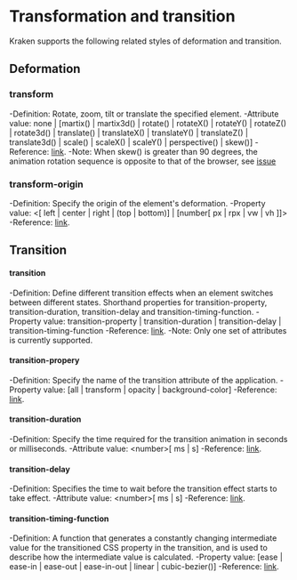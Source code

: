 # Transformation and transition

Kraken supports the following related styles of deformation and transition.

## Deformation

### transform

-Definition: Rotate, zoom, tilt or translate the specified element.
-Attribute value: none | [martix() | martix3d() | rotate() | rotateX() | rotateY() | rotateZ() | rotate3d() | translate() | translateX() | translateY() | translateZ() | translate3d() | scale() | scaleX() | scaleY() | perspective() | skew()]
-Reference: [link](https://developer.mozilla.org/zh-CN/docs/Web/CSS/transform).
-Note: When skew() is greater than 90 degrees, the animation rotation sequence is opposite to that of the browser, see [issue](https://github.com/openkraken/kraken/issues/25)

### transform-origin

-Definition: Specify the origin of the element's deformation.
-Property value: <[ left | center | right | (top | bottom)] | [number[ px | rpx | vw | vh ]]>
-Reference: [link](https://developer.mozilla.org/zh-CN/docs/Web/CSS/transform-origin).

## Transition

#### transition

-Definition: Define different transition effects when an element switches between different states. Shorthand properties for transition-property, transition-duration, transition-delay and transition-timing-function.
-Property value: transition-property | transition-duration | transition-delay | transition-timing-function
-Reference: [link](https://developer.mozilla.org/zh-CN/docs/Web/CSS/transition).
-Note: Only one set of attributes is currently supported.

#### transition-propery

-Definition: Specify the name of the transition attribute of the application.
-Property value: [all | transform | opacity | background-color]
-Reference: [link](https://developer.mozilla.org/zh-CN/docs/Web/CSS/transition-property).

#### transition-duration

-Definition: Specify the time required for the transition animation in seconds or milliseconds.
-Attribute value: \<number>[ ms | s]
-Reference: [link](https://developer.mozilla.org/zh-CN/docs/Web/CSS/transition-duration).

#### transition-delay

-Definition: Specifies the time to wait before the transition effect starts to take effect.
-Attribute value: \<number>[ ms | s]
-Reference: [link](https://developer.mozilla.org/zh-CN/docs/Web/CSS/transition-delay).

#### transition-timing-function

-Definition: A function that generates a constantly changing intermediate value for the transitioned CSS property in the transition, and is used to describe how the intermediate value is calculated.
-Property value: [ease | ease-in | ease-out | ease-in-out | linear | cubic-bezier()]
-Reference: [link](https://developer.mozilla.org/zh-CN/docs/Web/CSS/transition-timing-function).
